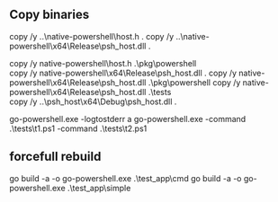 
## Copy binaries
copy /y ..\native-powershell\host.h .
copy /y ..\native-powershell\x64\Release\psh_host.dll .


copy /y native-powershell\host.h .\pkg\powershell\
copy /y native-powershell\x64\Release\psh_host.dll .
copy /y native-powershell\x64\Release\psh_host.dll .\pkg\powershell
copy /y native-powershell\x64\Release\psh_host.dll .\tests\
copy /y ..\psh_host\x64\Debug\psh_host.dll .

go-powershell.exe -logtostderr a
go-powershell.exe -command .\\tests\\t1.ps1 -command .\\tests\\t2.ps1

## forcefull rebuild
go build -a -o go-powershell.exe .\test_app\cmd
go build -a -o go-powershell.exe .\test_app\simple
